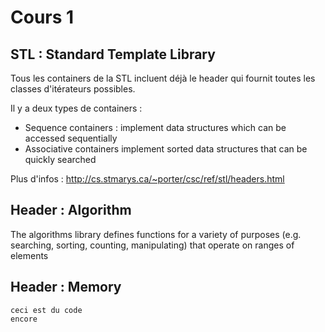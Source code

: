 # Cours 1

## STL : Standard Template Library

Tous les containers de la STL incluent déjà le header <iterator> qui
fournit toutes les classes d'itérateurs possibles.

Il y a deux types de containers :

- Sequence containers : implement data structures which can be accessed sequentially
- Associative containers implement sorted data structures that can be quickly searched

Plus d'infos : http://cs.stmarys.ca/~porter/csc/ref/stl/headers.html

## Header : Algorithm

The algorithms library defines functions for a variety of purposes
(e.g. searching, sorting, counting, manipulating)
that operate on ranges of elements

## Header : Memory

    ceci est du code
    encore
